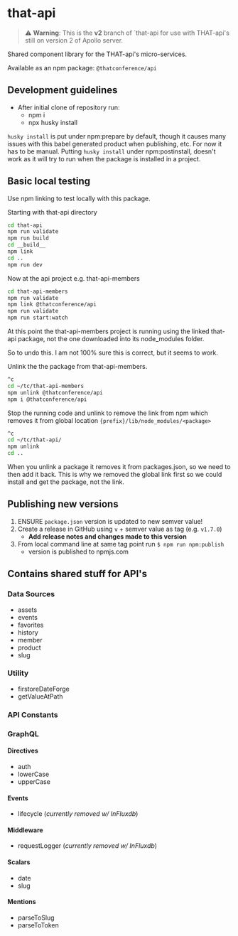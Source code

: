 # that-api

> ⚠️ **Warning**: This is the **v2** branch of `that-api for use with THAT-api's still on version 2 of Apollo server.

Shared component library for the THAT-api's micro-services.

Available as an npm package: `@thatconference/api`

## Development guidelines

- After initial clone of repository run:
  - npm i
  - npx husky install

`husky install` is put under npm:prepare by default, though it causes many issues with this babel generated product when publishing, etc. For now it has to be manual. Putting `husky install` under npm:postinstall, doesn't work as it will try to run when the package is installed in a project.

## Basic local testing

Use npm linking to test locally with this package.

Starting with that-api directory

```sh
cd that-api
npm run validate
npm run build
cd __build__
npm link
cd ..
npm run dev
```

Now at the api project e.g. that-api-members

```sh
cd that-api-members
npm run validate
npm link @thatconference/api
npm run validate
npm run start:watch
```

At this point the that-api-members project is running using the linked that-api package, not the one downloaded into its node_modules folder.

So to undo this. I am not 100% sure this is correct, but it seems to work.

Unlink the the package from that-api-members.

```sh
^c
cd ~/tc/that-api-members
npm unlink @thatconference/api
npm i @thatconference/api
```

Stop the running code and unlink to remove the link from npm which removes it from global location `{prefix}/lib/node_modules/<package>`

```sh
^c
cd ~/tc/that-api/
npm unlink
cd ..
```

When you unlink a package it removes it from packages.json, so we need to then add it back. This is why we removed the global link first so we could install and get the package, not the link.

## Publishing new versions

1. ENSURE `package.json` version is updated to new semver value!
1. Create a release in GitHub using `v` + semver value as tag (e.g. `v1.7.0`)
   - **Add release notes and changes made to this version**
1. From local command line at same tag point run `$ npm run npm:publish`
   - version is published to npmjs.com

## Contains shared stuff for API's

### Data Sources

- assets
- events
- favorites
- history
- member
- product
- slug

### Utility

- firstoreDateForge
- getValueAtPath

### API Constants

### GraphQL

#### Directives

- auth
- lowerCase
- upperCase

#### Events

- lifecycle (_currently removed w/ InFluxdb_)

#### Middleware

- requestLogger (_currently removed w/ InFluxdb_)

#### Scalars

- date
- slug

#### Mentions

- parseToSlug
- parseToToken

